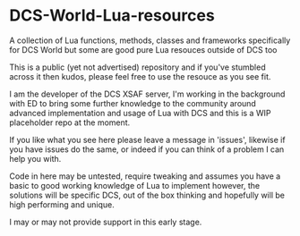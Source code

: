 # DCS-World-Lua-resources
A collection of Lua functions, methods, classes and frameworks specifically for DCS World but some are good pure Lua resouces outside of DCS too

This is a public (yet not advertised) repository and if you've stumbled across it then kudos, please feel free to use the resouce as you see fit.

I am the developer of the DCS XSAF server, I'm working in the background with ED to bring some further knowledge to the community around advanced implementation and usage of Lua with DCS and this is a WIP placeholder repo at the moment.

If you like what you see here please leave a message in 'issues', likewise if you have issues do the same, or indeed if you can think of a problem I can help you with.

Code in here may be untested, require tweaking and assumes you have a basic to good working knowledge of Lua to implement however, the solutions will be specific DCS, out of the box thinking and hopefully will be high performing and unique.

I may or may not provide support in this early stage.
